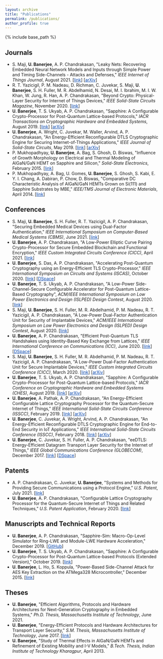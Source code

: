 ```yaml
---
layout: archive
title: "Publications"
permalink: /publications/
author_profile: true
---
```


{% include base_path %}

Journals
---------------
* S. Maji, <b>U. Banerjee</b>, A. P. Chandrakasan, "Leaky Nets: Recovering Embedded Neural Network Models and Inputs through Simple Power and Timing Side-Channels - Attacks and Defenses," <i>IEEE Internet of Things Journal</i>, August 2021. [<a href="https://ieeexplore.ieee.org/document/9360858" style="color:#0645AD;">link</a>] [<a href="https://arxiv.org/abs/2103.14739" style="color:#0645AD;">arXiv</a>]
* R. T. Yazicigil, P. M. Nadeau, D. Richman, C. Juvekar, S. Maji, <b>U. Banerjee</b>, S. H. Fuller, M. R. Abdelhamid, N. Desai, M. I. Ibrahim, M. I. W. Khan, W. Jung, R. Han, A. P. Chandrakasan, "Beyond Crypto: Physical-Layer Security for Internet of Things Devices," <i>IEEE Solid-State Circuits Magazine</i>, November 2020. [<a href="https://ieeexplore.ieee.org/document/9265324" style="color:#0645AD;">link</a>]
* <b>U. Banerjee</b>, T. S. Ukyab, A. P. Chandrakasan, "Sapphire: A Configurable Crypto-Processor for Post-Quantum Lattice-based Protocols," <i>IACR Transactions on Cryptographic Hardware and Embedded Systems</i>, August 2019. [<a href="https://tches.iacr.org/index.php/TCHES/article/view/8344" style="color:#0645AD;">link</a>] [<a href="https://arxiv.org/abs/1910.07557" style="color:#0645AD;">arXiv</a>]
* <b>U. Banerjee</b>, A. Wright, C. Juvekar, M. Waller, Arvind, A. P. Chandrakasan, "An Energy-Efficient Reconfigurable DTLS Cryptographic Engine for Securing Internet-of-Things Applications," <i>IEEE Journal of Solid-State Circuits</i>, May 2019. [<a href="https://ieeexplore.ieee.org/document/8721457" style="color:#0645AD;">link</a>] [<a href="https://arxiv.org/abs/1907.04455" style="color:#0645AD;">arXiv</a>]
* P. Mukhopadhyay, <b>U. Banerjee</b>, A. Bag, S. Ghosh, D. Biswas, "Influence of Growth Morphology on Electrical and Thermal Modeling of AlGaN/GaN HEMT on Sapphire and Silicon," <i>Solid-State Electronics</i>, February 2015. [<a href="https://doi.org/10.1016/j.sse.2014.11.017" style="color:#0645AD;">link</a>]
* P. Mukhopadhyay, A. Bag, U. Gomes, <b>U. Banerjee</b>, S. Ghosh, S. Kabi, E. Y. I. Chang, A. Dabiran, P. Chow, D. Biswas, "Comparative DC Characteristic Analysis of AlGaN/GaN HEMTs Grown on Si(111) and Sapphire Substrates by MBE," <i>IEEE/TMS Journal of Electronic Materials</i>, April 2014. [<a href="https://doi.org/10.1007/s11664-014-3050-4" style="color:#0645AD;">link</a>]

Conferences
---------------
* S. Maji, <b>U. Banerjee</b>, S. H. Fuller, R. T. Yazicigil, A. P. Chandrakasan, "Securing Embedded Medical Devices using Dual-Factor Authentication," <i>IEEE International Symposium on Computer-Based Medical Systems (CBMS)</i>, June 2021. [<a href="https://ieeexplore.ieee.org/document/9474650" style="color:#0645AD;">link</a>]
* <b>U. Banerjee</b>, A. P. Chandrakasan, "A Low-Power Elliptic Curve Pairing Crypto-Processor for Secure Embedded Blockchain and Functional Encryption," <i>IEEE Custom Integrated Circuits Conference (CICC)</i>, April 2021. [<a href="https://ieeexplore.ieee.org/document/9431552" style="color:#0645AD;">link</a>]
* <b>U. Banerjee</b>, S. Das, A. P. Chandrakasan, "Accelerating Post-Quantum Cryptography using an Energy-Efficient TLS Crypto-Processor," <i>IEEE International Symposium on Circuits and Systems (ISCAS)</i>, October 2020. [<a href="https://ieeexplore.ieee.org/document/9180550" style="color:#0645AD;">link</a>] [<a href="https://dspace.mit.edu/handle/1721.1/128546" style="color:#0645AD;">DSpace</a>]
* <b>U. Banerjee</b>, T. S. Ukyab, A. P. Chandrakasan, "A Low-Power Side-Channel-Secure Configurable Accelerator for Post-Quantum Lattice-Based Cryptography", <i>ACM/IEEE International Symposium on Low Power Electronics and Design (ISLPED) Design Contest</i>, August 2020. [<a href="http://www.islped.org/2020/final_program.php#Day3" style="color:#0645AD;">link</a>]
* S. Maji, <b>U. Banerjee</b>, S. H. Fuller, M. R. Abdelhamid, P. M. Nadeau, R. T. Yazicigil, A. P. Chandrakasan, "A Low-Power Dual-Factor Authentication Unit for Security of Implantable Devices," <i>ACM/IEEE International Symposium on Low Power Electronics and Design (ISLPED) Design Contest</i>, August 2020. [<a href="http://www.islped.org/2020/final_program.php#Day3" style="color:#0645AD;">link</a>]
* <b>U. Banerjee</b>, A. P. Chandrakasan, "Efficient Post-Quantum TLS Handshakes using Identity-Based Key Exchange from Lattices," <i>IEEE International Conference on Communications (ICC)</i>, June 2020. [<a href="https://ieeexplore.ieee.org/document/9148829" style="color:#0645AD;">link</a>] [<a href="https://dspace.mit.edu/handle/1721.1/130100" style="color:#0645AD;">DSpace</a>]
* S. Maji, <b>U. Banerjee</b>, S. H. Fuller, M. R. Abdelhamid, P. M. Nadeau, R. T. Yazicigil, A. P. Chandrakasan, "A Low-Power Dual-Factor Authentication Unit for Secure Implantable Devices," <i>IEEE Custom Integrated Circuits Conference (CICC)</i>, March 2020. [<a href="https://ieeexplore.ieee.org/document/9075945" style="color:#0645AD;">link</a>] [<a href="https://arxiv.org/abs/2004.13709" style="color:#0645AD;">arXiv</a>]
* <b>U. Banerjee</b>, T. S. Ukyab, A. P. Chandrakasan, "Sapphire: A Configurable Crypto-Processor for Post-Quantum Lattice-based Protocols," <i>IACR Conference on Cryptographic Hardware and Embedded Systems (CHES)</i>, August 2019. [<a href="https://tches.iacr.org/index.php/TCHES/article/view/8344" style="color:#0645AD;">link</a>] [<a href="https://arxiv.org/abs/1910.07557" style="color:#0645AD;">arXiv</a>]
* <b>U. Banerjee</b>, A. Pathak, A. P. Chandrakasan, "An Energy-Efficient Configurable Lattice Cryptography Processor for the Quantum-Secure Internet of Things," <i>IEEE International Solid-State Circuits Conference (ISSCC)</i>, February 2019. [<a href="https://ieeexplore.ieee.org/document/8662528" style="color:#0645AD;">link</a>] [<a href="https://arxiv.org/abs/1903.04570" style="color:#0645AD;">arXiv</a>]
* <b>U. Banerjee</b>, C. Juvekar, A. Wright, Arvind, A. P. Chandrakasan, "An Energy-Efficient Reconfigurable DTLS Cryptographic Engine for End-to-End Security in IoT Applications," <i>IEEE International Solid-State Circuits Conference (ISSCC)</i>, February 2018. [<a href="https://ieeexplore.ieee.org/document/8310174" style="color:#0645AD;">link</a>] [<a href="https://arxiv.org/abs/1903.04387" style="color:#0645AD;">arXiv</a>]
* <b>U. Banerjee</b>, C. Juvekar, S. H. Fuller, A. P. Chandrakasan, "eeDTLS: Energy-Efficient Datagram Transport Layer Security for the Internet of Things," <i>IEEE Global Communications Conference (GLOBECOM)</i>, December 2017. [<a href="https://ieeexplore.ieee.org/document/8255053" style="color:#0645AD;">link</a>] [<a href="https://dspace.mit.edu/handle/1721.1/122466" style="color:#0645AD;">DSpace</a>]

Patents
---------------
* A. P. Chandrakasan, C. Juvekar, <b>U. Banerjee</b>, "Systems and Methods for Providing Secure Communications using a Protocol Engine," <i>U.S. Patent</i>, July 2021. [<a href="https://patents.google.com/patent/US11070362B2/en" style="color:#0645AD;">link</a>]
* <b>U. Banerjee</b>, A. P. Chandrakasan, "Configurable Lattice Cryptography Processor for the Quantum-Secure Internet of Things and Related Techniques," <i>U.S. Patent Application</i>, February 2020. [<a href="https://patents.google.com/patent/US20200265167A1/en" style="color:#0645AD;">link</a>]

Manuscripts and Technical Reports
---------------
* <b>U. Banerjee</b>, A. P. Chandrakasan, "Sapphire-Sim: Macro-Op-Level Simulator for Ring-LWE and Module-LWE Hardware Acceleration," December 2019. [<a href="https://github.com/banerjeeutsav/sapphire_sim" style="color:#0645AD;">GitHub</a>]
* <b>U. Banerjee</b>, T. S. Ukyab, A. P. Chandrakasan, "Sapphire: A Configurable Crypto-Processor for Post-Quantum Lattice-based Protocols (Extended Version)," October 2019. [<a href="https://eprint.iacr.org/2019/1140" style="color:#0645AD;">link</a>]
* <b>U. Banerjee</b>, L. Ho, S. Koppula, "Power-Based Side-Channel Attack for AES Key Extraction on the ATMega328 Microcontroller," December 2015. [<a href="https://css.csail.mit.edu/6.858/2015/projects/utsav-lisayz-skoppula.pdf" style="color:#0645AD;">link</a>]

Theses
---------------
* <b>U. Banerjee</b>, "Efficient Algorithms, Protocols and Hardware Architectures for Next-Generation Cryptography in Embedded Systems," <i>Ph.D. Thesis, Massachusetts Institute of Technology</i>, June 2021.
* <b>U. Banerjee</b>, "Energy-Efficient Protocols and Hardware Architectures for Transport Layer Security," <i>S.M. Thesis, Massachusetts Institute of Technology</i>, June 2017. [<a href="https://dspace.mit.edu/handle/1721.1/111861" style="color:#0645AD;">link</a>]
* <b>U. Banerjee</b>, "Study of Thermal Effects in AlGaN/GaN HEMTs and Refinement of Existing Mobility and I-V Models," <i>B.Tech. Thesis, Indian Institute of Technology Kharagpur</i>, April 2013.

